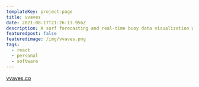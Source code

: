 ```yaml
---
templateKey: project-page
title: vvaves
date: 2021-08-17T21:26:13.956Z
description: A surf forecasting and real-time buoy data visualization web app
featuredpost: false
featuredimage: /img/vvaves.png
tags:
  - react
  - personal
  - software
---
```

[vvaves.co](https://www.vvaves.co/)